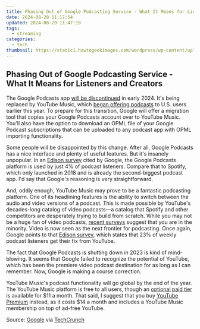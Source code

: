 ```yaml
---
title: Phasing Out of Google Podcasting Service - What It Means for Listeners and Creators
date: 2024-08-28 11:17:54
updated: 2024-08-29 11:47:19
tags:
  - streaming
categories:
  - tech
thumbnail: https://static1.howtogeekimages.com/wordpress/wp-content/uploads/2023/09/47.png
---
```


## Phasing Out of Google Podcasting Service - What It Means for Listeners and Creators

The Google Podcasts app [will be discontinued](https://blog.youtube/news-and-events/podcast-destination-on-youtube-music/) in early 2024\. It's being replaced by YouTube Music, which [began offering podcasts](https://facebook-clips.techidaily.com/new-in-2024-seizing-screen-time-with-hd-downloads-from-fb-sources/) to U.S. users earlier this year. To prepare for this transition, Google will offer a migration tool that copies your Google Podcasts account over to YouTube Music. You'll also have the option to download an OPML file of your Google Podcast subscriptions that can be uploaded to any podcast app with OPML importing functionality.

 Some people will be disappointed by this change. After all, Google Podcasts has a nice interface and plenty of useful features. But it's insanely unpopular. In an [Edison survey](https://www.edisonresearch.com/edison-podcast-metrics/) cited by Google, the Google Podcasts platform is used by just 4% of podcast listeners. Compare that to Spotify, which only launched in 2018 and is already the second-biggest podcast app. I'd say that Google's reasoning is very straightforward.

 And, oddly enough, YouTube Music may prove to be a fantastic podcasting platform. One of its headlining features is the ability to switch between the audio and video versions of a podcast. This is made possible by YouTube's decades-long catalog of video podcasts—a catalog that Spotify and other competitors are desperately trying to build from scratch. While you may not be a huge fan of video podcasts, [recent surveys](https://pro.morningconsult.com/trend-setters/podcasts-listen-watch-with-video#) suggest that you are in the minority. Video is now seen as the next frontier for podcasting. Once again, Google points to that [Edison survey](https://www.edisonresearch.com/edison-podcast-metrics/), which states that 23% of weekly podcast listeners get their fix from YouTube.

 The fact that Google Podcasts is shutting down in 2023 is kind of mind-blowing. It seems that Google failed to recognize the potential of YouTube, which has been the premiere video podcast destination for as long as I can remember. Now, Google is making a course correction.

 YouTube Music's podcast functionality will go global by the end of the year. The YouTube Music platform is free to all users, though an [optional paid tier](https://music.youtube.com/music%5Fpremium) is available for $11 a month. That said, I suggest that you buy [YouTube Premium](https://www.youtube.com/premium) instead, as it costs $14 a month and includes a YouTube Music membership on top of ad-free YouTube.

 Source: [Google](https://blog.youtube/news-and-events/podcast-destination-on-youtube-music/) via [TechCrunch](https://techcrunch.com/2023/09/26/google-podcasts-to-shut-down-in-2024-with-listeners-migrated-to-youtube-music/)

<ins class="adsbygoogle"
     style="display:block"
     data-ad-format="autorelaxed"
     data-ad-client="ca-pub-7571918770474297"
     data-ad-slot="1223367746"></ins>



<ins class="adsbygoogle"
     style="display:block"
     data-ad-client="ca-pub-7571918770474297"
     data-ad-slot="8358498916"
     data-ad-format="auto"
     data-full-width-responsive="true"></ins>
